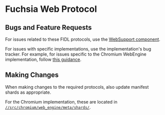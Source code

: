 # Fuchsia Web Protocol

## Bugs and Feature Requests
For issues related to these FIDL protocols, use the
[WebSupport component](https://bugs.fuchsia.dev/p/fuchsia/issues/entry?components=WebSupport).

For issues with specific implementations, use the implementation's
bug tracker. For example, for issues specific to the Chromium WebEngine
implementation, follow [this guidance](../../../chromium/README.md#bugs-and-feature-requests).

## Making Changes
When making changes to the required protocols, also update manifest shards as
appropriate.

For the Chromium implementation, these are located in
[`//src/chromium/web_engine/meta/shards/`](../../../src/chromium/web_engine/meta/shards/).

